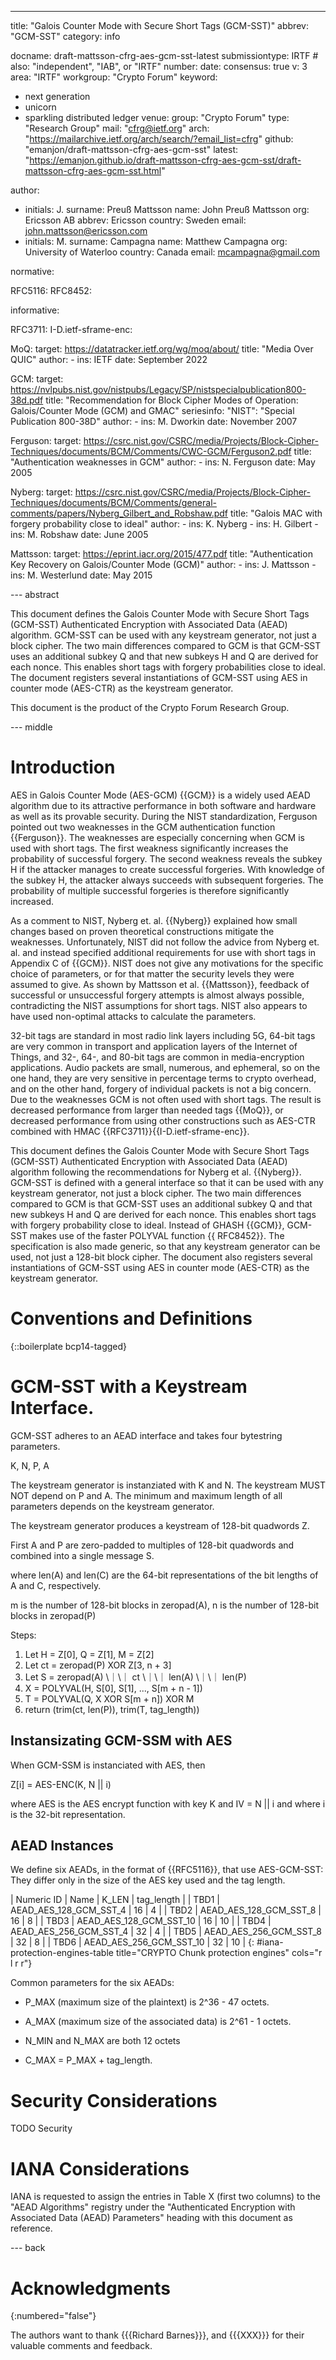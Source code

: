 ---
title: "Galois Counter Mode with Secure Short Tags (GCM-SST)"
abbrev: "GCM-SST"
category: info

docname: draft-mattsson-cfrg-aes-gcm-sst-latest
submissiontype: IRTF  # also: "independent", "IAB", or "IRTF"
number:
date:
consensus: true
v: 3
area: "IRTF"
workgroup: "Crypto Forum"
keyword:
 - next generation
 - unicorn
 - sparkling distributed ledger
venue:
  group: "Crypto Forum"
  type: "Research Group"
  mail: "cfrg@ietf.org"
  arch: "https://mailarchive.ietf.org/arch/search/?email_list=cfrg"
  github: "emanjon/draft-mattsson-cfrg-aes-gcm-sst"
  latest: "https://emanjon.github.io/draft-mattsson-cfrg-aes-gcm-sst/draft-mattsson-cfrg-aes-gcm-sst.html"

author:
- initials: J.
  surname: Preuß Mattsson
  name: John Preuß Mattsson
  org: Ericsson AB
  abbrev: Ericsson
  country: Sweden
  email: john.mattsson@ericsson.com
- initials: M.
  surname: Campagna
  name: Matthew Campagna
  org: University of Waterloo
  country: Canada
  email: mcampagna@gmail.com

normative:

  RFC5116:
  RFC8452:

informative:

  RFC3711:
  I-D.ietf-sframe-enc:

  MoQ:
    target: https://datatracker.ietf.org/wg/moq/about/
    title: "Media Over QUIC"
    author:
      -
        ins: IETF
    date: September 2022

  GCM:
    target: https://nvlpubs.nist.gov/nistpubs/Legacy/SP/nistspecialpublication800-38d.pdf
    title: "Recommendation for Block Cipher Modes of Operation: Galois/Counter Mode (GCM) and GMAC"
    seriesinfo:
      "NIST": "Special Publication 800-38D"
    author:
      -
        ins: M. Dworkin
    date: November 2007

  Ferguson:
    target: https://csrc.nist.gov/CSRC/media/Projects/Block-Cipher-Techniques/documents/BCM/Comments/CWC-GCM/Ferguson2.pdf
    title: "Authentication weaknesses in GCM"
    author:
      -
        ins: N. Ferguson
    date: May 2005

  Nyberg:
    target: https://csrc.nist.gov/CSRC/media/Projects/Block-Cipher-Techniques/documents/BCM/Comments/general-comments/papers/Nyberg_Gilbert_and_Robshaw.pdf
    title: "Galois MAC with forgery probability close to ideal"
    author:
      -
        ins: K. Nyberg
      -
        ins: H. Gilbert
      -
        ins: M. Robshaw
    date: June 2005

  Mattsson:
    target: https://eprint.iacr.org/2015/477.pdf
    title: "Authentication Key Recovery on Galois/Counter Mode (GCM)"
    author:
      -
        ins: J. Mattsson
      -
        ins: M. Westerlund
    date: May 2015

--- abstract

This document defines the Galois Counter Mode with Secure Short Tags (GCM-SST) Authenticated Encryption with Associated Data (AEAD) algorithm. GCM-SST can be used with any keystream generator, not just a block cipher. The two main differences compared to GCM is that GCM-SST uses an additional subkey Q and that new subkeys H and Q are derived for each nonce. This enables short tags with forgery probabilities close to ideal. The document registers several instantiations of GCM-SST using AES in counter mode (AES-CTR) as the keystream generator.

This document is the product of the Crypto Forum Research Group.

--- middle

# Introduction

AES in Galois Counter Mode (AES-GCM) {{GCM}} is a widely used AEAD algorithm due to its attractive performance in both software and hardware as well as its provable security. During the NIST standardization, Ferguson pointed out two weaknesses in the GCM authentication function {{Ferguson}}. The weaknesses are especially concerning when GCM is used with short tags. The first weakness significantly increases the probability of successful forgery. The second weakness reveals the subkey H if the attacker manages to create successful forgeries. With knowledge of the subkey H, the attacker always succeeds with subsequent forgeries. The probability of multiple successful forgeries is therefore significantly increased.

As a comment to NIST, Nyberg et. al. {{Nyberg}} explained how small changes based on proven theoretical constructions mitigate the weaknesses. Unfortunately, NIST did not follow the advice from Nyberg et. al. and instead specified additional requirements for use with short tags in Appendix C of {{GCM}}. NIST does not give any motivations for the specific choice of parameters, or for that
matter the security levels they were assumed to give. As shown by Mattsson et al. {{Mattsson}}, feedback of successful or unsuccessful forgery attempts is almost always possible, contradicting the NIST assumptions for short tags. NIST also appears to have used non-optimal attacks to calculate the parameters.

32-bit tags are standard in most radio link layers including 5G, 64-bit tags are very common in transport and application layers of the Internet of Things, and 32-, 64-, and 80-bit tags are common in media-encryption applications. Audio packets are small, numerous, and ephemeral, so on the one hand, they are very sensitive in percentage terms to crypto overhead, and on the other hand, forgery of individual packets is not a big concern. Due to the weaknesses GCM is not often used with short tags. The result is decreased performance from larger than needed tags {{MoQ}}, or decreased performance from using other constructions such as AES-CTR combined with HMAC {{RFC3711}}{{I-D.ietf-sframe-enc}}.

This document defines the Galois Counter Mode with Secure Short Tags (GCM-SST) Authenticated Encryption with Associated Data (AEAD) algorithm following the recommendations for Nyberg et al. {{Nyberg}}. GCM-SST is defined with a general interface so that it can be used with any keystream generator, not just a block cipher. The two main differences compared to GCM is that GCM-SST uses an additional subkey Q and that new subkeys H and Q are derived for each nonce. This enables short tags with forgery probability close to ideal. Instead of GHASH {{GCM}}, GCM-SST makes use of the faster POLYVAL function {{ RFC8452}}. The specification is also made generic, so that any keystream generator can be used, not just a 128-bit block cipher. The document also registers several instantiations of GCM-SST using AES in counter mode (AES-CTR) as the keystream generator.

# Conventions and Definitions

{::boilerplate bcp14-tagged}

# GCM-SST with a Keystream Interface.

GCM-SST adheres to an AEAD interface and takes four bytestring parameters.

K, N, P, A

The keystream generator is instanziated with K and N. The keystream MUST NOT depend on P and A.
The minimum and maximum length of all parameters depends on the keystream generator.

The keystream generator produces a keystream of 128-bit quadwords Z.

First A and P are zero-padded to multiples of 128-bit quadwords and combined into a single message S.

where len(A) and len(C) are the 64-bit representations of the bit lengths of A and C, respectively.

m is the number of 128-bit blocks in zeropad(A), n is the number of 128-bit blocks in zeropad(P)

Steps:

1. Let H = Z[0], Q = Z[1], M = Z[2]
2. Let ct = zeropad(P) XOR Z[3, n + 3]
3. Let S = zeropad(A) \｜\｜ ct \｜\｜ len(A) \｜\｜ len(P)
4. X = POLYVAL(H, S[0], S[1], ..., S[m + n - 1])
5. T = POLYVAL(Q, X XOR S[m + n]) XOR M
6. return (trim(ct, len(P)), trim(T, tag_length))

## Instansizating GCM-SSM with AES

When GCM-SSM is instanciated with AES, then

Z[i] = AES-ENC(K, N \|\| i)

where AES is the AES encrypt function with key K and IV = N \|\| i and where i is the 32-bit representation.

## AEAD Instances

We define six AEADs, in the format of {{RFC5116}}, that use AES-GCM-SST:
They differ only in the size of the AES key used and the tag length.

| Numeric ID | Name | K_LEN | tag_length |
| TBD1 | AEAD_AES_128_GCM_SST_4 | 16 | 4 |
| TBD2 | AEAD_AES_128_GCM_SST_8 | 16 | 8 |
| TBD3 | AEAD_AES_128_GCM_SST_10 | 16 | 10 |
| TBD4 | AEAD_AES_256_GCM_SST_4 | 32 | 4 |
| TBD5 | AEAD_AES_256_GCM_SST_8 | 32 | 8 |
| TBD6 | AEAD_AES_256_GCM_SST_10 | 32 | 10 |
{: #iana-protection-engines-table title="CRYPTO Chunk protection engines" cols="r l r r"}

Common parameters for the six AEADs:

* P_MAX (maximum size of the plaintext) is 2^36 - 47 octets.

* A_MAX (maximum size of the associated data) is 2^61 - 1 octets.

* N_MIN and N_MAX are both 12 octets

* C_MAX = P_MAX + tag_length.

# Security Considerations

TODO Security

# IANA Considerations

IANA is requested to assign the entries in Table X (first two columns) to the "AEAD Algorithms" registry
under the "Authenticated Encryption with Associated Data (AEAD) Parameters" heading
with this document as reference.

--- back

# Acknowledgments
{:numbered="false"}

The authors want to thank {{{Richard Barnes}}}, and {{{XXX}}} for their valuable comments and feedback.

